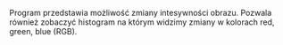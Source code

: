 Program przedstawia możliwość zmiany intesywności obrazu. Pozwala również zobaczyć histogram na którym widzimy zmiany w kolorach red, green, blue (RGB).
